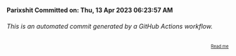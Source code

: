 **Parixshit Committed on: Thu, 13 Apr 2023 06:23:57 AM** <!-- 338b8759-676e-46ab-9eda-2a97ac19174f -->

###### This is an automated commit generated by a GitHub Actions workflow.

<div align="right"><sub><sup><a href="https://github.com/Parixshit/AutoCommit.git">Read me</a></sup></sub></div>
